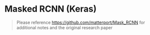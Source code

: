 # Masked RCNN (Keras)

> Please reference https://github.com/matterport/Mask_RCNN for additional notes and the original research paper